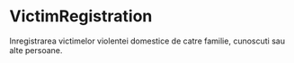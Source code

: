 # VictimRegistration

Inregistrarea victimelor violentei domestice de catre familie, cunoscuti sau alte persoane.
